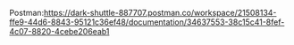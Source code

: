 Postman:https://dark-shuttle-887707.postman.co/workspace/21508134-ffe9-44d6-8843-95121c36ef48/documentation/34637553-38c15c41-8fef-4c07-8820-4cebe206eab1